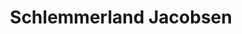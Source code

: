 ---
title: "Schlemmerland Jacobsen"
url: /sankt-michaelisdonn/schlemmerland-jacobsen/
shop: Bäckerei
---